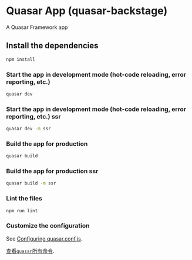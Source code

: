 # Quasar App (quasar-backstage)

A Quasar Framework app

## Install the dependencies

```bash
npm install
```

### Start the app in development mode (hot-code reloading, error reporting, etc.)

```bash
quasar dev
```

### Start the app in development mode (hot-code reloading, error reporting, etc.) ssr

```bash
quasar dev -m ssr
```

### Build the app for production

```bash
quasar build
```

### Build the app for production ssr

```bash
quasar build -m ssr
```

### Lint the files

```bash
npm run lint
```

### Customize the configuration

See [Configuring quasar.conf.js](https://quasar.dev/quasar-cli/quasar-conf-js).

[查看`quasar`所有命令](http://www.quasarchs.com/quasar-cli/cli-documentation/build-commands).
